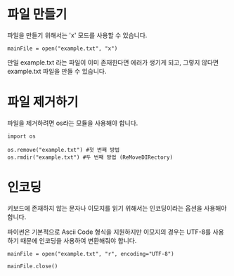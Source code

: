 # 파일 만들기

파일을 만들기 위해서는 'x' 모드를 사용할 수 있습니다.

```
mainFile = open("example.txt", "x")
```

만일 example.txt 라는 파일이 이미 존재한다면 에러가 생기게 되고, 그렇지 않다면 example.txt 파일을 만들 수 있습니다.

# 파일 제거하기

파일을 제거하려면 os라는 모듈을 사용해야 합니다.

```
import os

os.remove("example.txt") #첫 번째 방법
os.rmdir("example.txt") #두 번째 방법 (ReMoveDIRectory)
```

# 인코딩

키보드에 존재하지 않는 문자나 이모지를 읽기 위해서는 인코딩이라는 옵션을 사용해야 합니다.

파이썬은 기본적으로 Ascii Code 형식을 지원하지만 이모지의 경우는 UTF-8를 사용하기 때문에 인코딩을 사용하여 변환해줘야 합니다.

```
mainFile = open("example.txt", "r", encoding="UTF-8")

mainFile.close()
```
